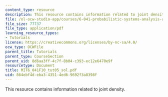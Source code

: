 ```yaml
---
content_type: resource
description: This resource contains information related to joint density.
file: /ol-ocw-studio-app/courses/6-041-probabilistic-systems-analysis-and-applied-probability-fall-2010/864ebf4deba343514ed69692f3a8398f_MIT6_041F10_tut05_sol.pdf
file_size: 77737
file_type: application/pdf
learning_resource_types:
- Tutorials
license: https://creativecommons.org/licenses/by-nc-sa/4.0/
ocw_type: OCWFile
parent_title: Tutorials
parent_type: CourseSection
parent_uid: 8d6aa3ff-4c7f-8b04-c393-ec12e6470e9f
resourcetype: Document
title: MIT6_041F10_tut05_sol.pdf
uid: 864ebf4d-eba3-4351-4ed6-9692f3a8398f
---
```

This resource contains information related to joint density.